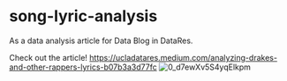 # song-lyric-analysis
As a data analysis article for Data Blog in DataRes.

Check out the article!
https://ucladatares.medium.com/analyzing-drakes-and-other-rappers-lyrics-b07b3a3d77fc
![0_d7ewXv5S4yqElkpm](https://user-images.githubusercontent.com/82481505/154200622-18190cd8-1555-4655-97b6-b7f0b26d3ac0.png)
